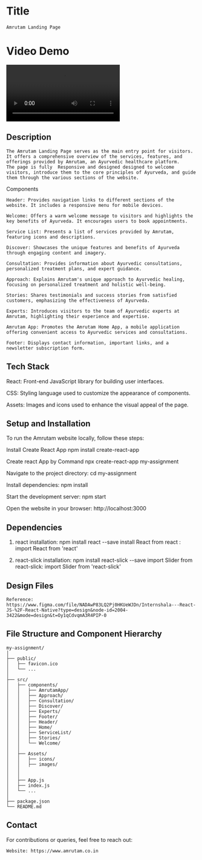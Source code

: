 # Title
    Amrutam Landing Page

# Video Demo
<video controls src="React App - Google Chrome 2024-04-20 00-39-56.mp4" title="Title"></video>

## Description

    The Amrutam Landing Page serves as the main entry point for visitors. It offers a comprehensive overview of the services, features, and offerings provided by Amrutam, an Ayurvedic healthcare platform.
    The page is fully  Responsive and designed designed to welcome visitors, introduce them to the core principles of Ayurveda, and guide them through the various sections of the website.

Components

    Header: Provides navigation links to different sections of the website. It includes a responsive menu for mobile devices.

    Welcome: Offers a warm welcome message to visitors and highlights the key benefits of Ayurveda. It encourages users to book appointments.

    Service List: Presents a list of services provided by Amrutam, featuring icons and descriptions.

    Discover: Showcases the unique features and benefits of Ayurveda through engaging content and imagery.

    Consultation: Provides information about Ayurvedic consultations, personalized treatment plans, and expert guidance.

    Approach: Explains Amrutam's unique approach to Ayurvedic healing, focusing on personalized treatment and holistic well-being.

    Stories: Shares testimonials and success stories from satisfied customers, emphasizing the effectiveness of Ayurveda.

    Experts: Introduces visitors to the team of Ayurvedic experts at Amrutam, highlighting their experience and expertise.

    Amrutam App: Promotes the Amrutam Home App, a mobile application offering convenient access to Ayurvedic services and consultations.

    Footer: Displays contact information, important links, and a newsletter subscription form.

## Tech Stack

React: Front-end JavaScript library for building user interfaces.

CSS: Styling language used to customize the appearance of components.

Assets: Images and icons used to enhance the visual appeal of the page.

## Setup and Installation

To run the Amrutam website locally, follow these steps:

Install Create React App
    npm install create-react-app

Create react App by Command
    npx create-react-app my-assignment

Navigate to the project directory:
    cd my-assignment

Install dependencies:
    npm install

Start the development server:
    npm start

Open the website in your browser:
    http://localhost:3000

## Dependencies

1. react
    installation: npm install react --save
    install React from react : import React from 'react'

2. react-slick
    installation: npm install react-slick --save
    import Slider from react-slick: import Slider from 'react-slick'

## Design Files

    Reference: https://www.figma.com/file/NADAwP83LQ2Pj0HKUeWJDn/Internshala---React-JS-%2F-React-Native?type=design&node-id=2004-3422&mode=design&t=Oy1qCdvqmA3R4PIP-0

## File Structure and Component Hierarchy

    my-assignment/
    │
    ├── public/
    │   ├── favicon.ico
    │   └── ...
    │
    ├── src/
    │   ├── components/
    │   │   ├── AmrutamApp/
    │   │   ├── Approach/
    │   │   ├── Consultation/
    │   │   ├── Discover/
    │   │   ├── Experts/
    │   │   ├── Footer/
    │   │   ├── Header/
    │   │   ├── Home/
    │   │   ├── ServiceList/
    │   │   ├── Stories/
    │   │   └── Welcome/
    │   │       
    │   ├── Assets/
    │   │   ├── icons/
    │   │   ├── images/
    │   │
    │   │
    │   ├── App.js
    │   ├── index.js
    │   └── ...
    │
    ├── package.json
    └── README.md

## Contact

For contributions or queries, feel free to reach out:

    Website: https://www.amrutam.co.in
